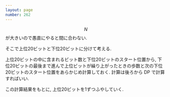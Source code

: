 ```yaml
---
layout: page
number: 262
---
```

$$ N $$ が大きいので愚直にやると間に合わない.

そこで上位20ビットと下位20ビットに分けて考える.

上位20ビットの中に含まれるビット数と下位20ビットのスタート位置から, 下位20ビットの最後まで進んで上位ビットが繰り上がったときの歩数と次の下位20ビットのスタート位置をあらかじめ計算しておく. 計算は後ろから DP で計算すればいい.

この計算結果をもとに, 上位20ビットを1ずつふやしていく.
